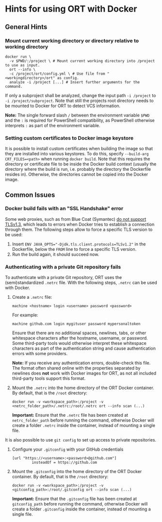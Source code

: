 # Hints for using ORT with Docker

## General Hints

### Mount current working directory or directory relative to working directory

```shell
docker run \
  -v $PWD/:/project \ # Mount current working directory into /project to use as input.
  ort --info \
  -c /project/ort/config.yml \ # Use file from "<workingdirectory>/ort" as config.
  analyze -i /project [...] # Insert further arguments for the command.
```

If only a subproject shall be analyzed, change the input path `-i /project` to `-i /project/subproject`. Note that still the projects root directory needs to be mounted to Docker for ORT to detect VCS information.

**Note:** The single forward slash `/` between the environment variable `$PWD` and the `:` is required for PowerShell compatibility, as PowerShell otherwise interprets `:` as part of the environment variable. 

### Setting custom certificates to Docker image keystore

It is possible to install custom certificates when building the image so that they are installed into various keystores.
To do this, specify `--build-arg CRT_FILES=<path>` when running `docker build`. 
Note that this requires the directory or certificate file to be inside the Docker build context (usually the directory where the build is run, i.e. probably the directory the Dockerfile resides in). 
Otherwise, the directories cannot be copied into the Docker image.

## Common Issues

### Docker build fails with an "SSL Handshake" error

Some web proxies, such as from Blue Coat (Symantec) [do not support TLSv1.3](https://en.wikipedia.org/wiki/Transport_Layer_Security#TLS_1.3), which leads to errors when Docker tries to establish a connection through them. The following steps allow to force a specific TLS version to be used: 

1. Insert `ENV JAVA_OPTS="-Djdk.tls.client.protocols=TLSv1.2"` in the Dockerfile, below the `FROM` line to force a specific TLS version.
2. Run the build again, it should succeed now.

### Authenticating with a private Git repository fails

To authenticate with a private Git repository, ORT uses the (semi)standardized `.netrc` file. With the following steps, `.netrc` can be used with Docker.

1. Create a `.netrc` file:
   
   ```
   machine <hostname> login <username> password <password>
   ```

   For example:

   ```
   machine github.com login mygituser password mypersonaltoken
   ```

   Ensure that there are no additional spaces, newlines, tabs, or other whitespace characters after the hostname, username, or password. Some third-party tools would otherwise interpret these whitespace characters as part of the authentication string and cause authentication errors with some providers.

   **Note:** If you receive any authentication errors, double-check this file. The format often shared online with the properties separated by newlines does **not** work with Docker images for ORT, as not all included third-party tools support this format.

2. Mount the `.netrc` into the home directory of the ORT Docker container. By default, that is the `/root` directory: 
   
   ```shell
   docker run -v <workspace_path>:/project -v <netrc_folder_path>/.netrc:/root/.netrc ort --info scan (...)
   ```

   **Important:** Ensure that the `.netrc` file has been created at `netrc_folder_path` before running the command, otherwise Docker will create a folder `.netrc` inside the container, instead of mounting a single file.

It is also possible to use `git config` to set up access to private repositories.

1. Configure your `.gitconfig` with your GitHub credentials

    ```shell
    [url "https://<username>:<password>@github.com"]
	         insteadOf = https://github.com    
    ```
2. Mount the `.gitconfig` into the home directory of the ORT Docker container. By default, that is the `/root` directory:

    ```shell
    docker run -v <workspace_path>:/project -v <gitconfig_path>:/root/.gitconfig ort --info scan (...)
    ```

   **Important:** Ensure that the `.gitconfig` file has been created at `gitconfig_path` before running the command, otherwise Docker will create a folder `.gitconfig` inside the container, instead of mounting a single file.
